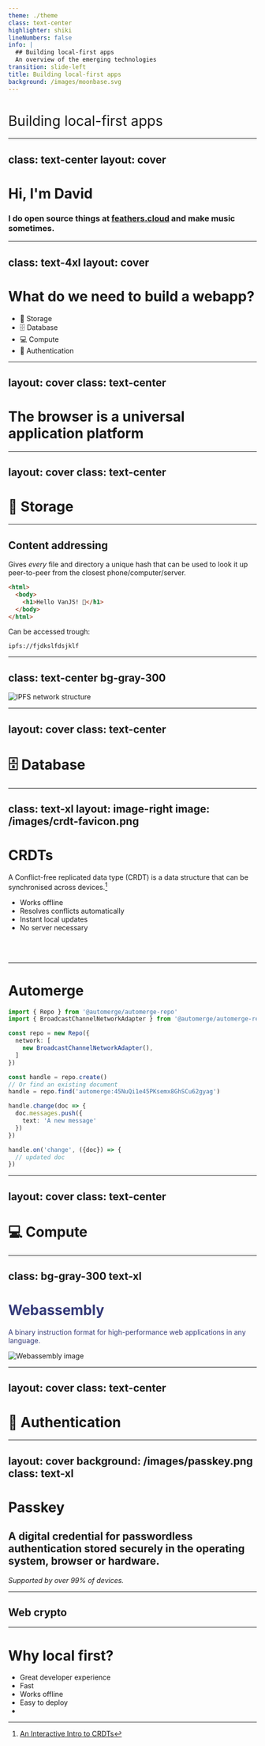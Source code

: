 ```yaml
---
theme: ./theme
class: text-center
highlighter: shiki
lineNumbers: false
info: |
  ## Building local-first apps
  An overview of the emerging technologies
transition: slide-left
title: Building local-first apps
background: /images/moonbase.svg
---
```


<h1 style="font-weight: 400;" class="m--40">Building local-first apps</h1>

---
class: text-center
layout: cover
---

# Hi, I'm David

### I do open source things at [feathers.cloud](https://feathers.cloud) and make music sometimes.

---
class: text-4xl
layout: cover
---

# What do we need to build a webapp?

- 💾 Storage
- 🗄️ Database
- 💻 Compute
- 🔐 Authentication

---
layout: cover
class: text-center
---

# The browser is a universal application platform

---
layout: cover
class: text-center
---

# 💾 Storage

---

## Content addressing

Gives _every_ file and directory a unique hash that can be used to look it up peer-to-peer from the closest phone/computer/server.

```html
<html>
  <body>
    <h1>Hello VanJS! 👋</h1>
  </body>
</html>
```

Can be accessed trough:

```
ipfs://fjdkslfdsjklf
```

---
class: text-center bg-gray-300
---

![IPFS network structure](/images/http-vs-ipfs.png)

---
layout: cover
class: text-center
---

# 🗄️ Database

---
class: text-xl
layout: image-right
image: /images/crdt-favicon.png
---

# CRDTs

A Conflict-free replicated data type (CRDT) is a data structure that can be synchronised across devices.[^1]

- Works offline
- Resolves conflicts automatically
- Instant local updates
- No server necessary

<br>
<br>

[^1]: [An Interactive Intro to CRDTs](https://jakelazaroff.com/words/an-interactive-intro-to-crdts/)

---

# Automerge

```ts
import { Repo } from '@automerge/automerge-repo'
import { BroadcastChannelNetworkAdapter } from '@automerge/automerge-repo-network-broadcastchannel'

const repo = new Repo({
  network: [
    new BroadcastChannelNetworkAdapter(),
  ]
})

const handle = repo.create() 
// Or find an existing document
handle = repo.find('automerge:45NuQi1e45PKsemx8GhSCu62gyag')

handle.change(doc => {
  doc.messages.push({
    text: 'A new message'
  })
})

handle.on('change', ({doc}) => {
  // updated doc
})
```

---
layout: cover
class: text-center
---

# 💻 Compute

---
class: bg-gray-300 text-xl
---

<h1 style="color: #343979;">Webassembly</h1>

<p style="color: #343979;">A binary instruction format for high-performance web applications in any language.</p>

<img src="/images/webassembly.png" alt="Webassembly image" />

---
layout: cover
class: text-center
---

# 🔐 Authentication

---
layout: cover
background: /images/passkey.png
class: text-xl
---

# Passkey

## A digital credential for passwordless authentication stored securely in the operating system, browser or hardware.

*Supported by over 99% of devices.*

---

## Web crypto

---

# Why local first?

- Great developer experience
- Fast
- Works offline
- Easy to deploy
-
